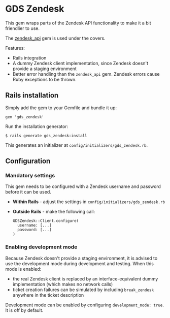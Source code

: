 # GDS Zendesk

This gem wraps parts of the Zendesk API functionality to make it a bit friendlier to use. 

The [zendesk_api](https://github.com/zendesk/zendesk_api_client_rb) gem is used under the covers.

Features:

* Rails integration
* A dummy Zendesk client implementation, since Zendesk doesn't provide a staging environment
* Better error handling than the `zendesk_api` gem. Zendesk errors cause Ruby exceptions to be thrown.

## Rails installation

Simply add the gem to your Gemfile and bundle it up:

    gem 'gds_zendesk'

Run the installation generator:

    $ rails generate gds_zendesk:install

This generates an initializer at `config/initializers/gds_zendesk.rb`.

## Configuration

### Mandatory settings

This gem needs to be configured with a Zendesk username and password before it can be used.

*  **Within Rails** - adjust the settings in `config/initializers/gds_zendesk.rb`
*  **Outside Rails** - make the following call:
   
   ```
   GDSZendesk::Client.configure(
     username: [...]
     password: [...]
   )
   ```

### Enabling development mode

Because Zendesk doesn't provide a staging environment, it is advised to use the development mode 
during development and testing. When this mode is enabled: 
* the real Zendesk client is replaced by an interface-equivalent dummy implementation (which makes no network calls)
* ticket creation failures can be simulated by including `break_zendesk` anywhere in the ticket description

Development mode can be enabled by configuring `development_mode: true`. It is off by default.


